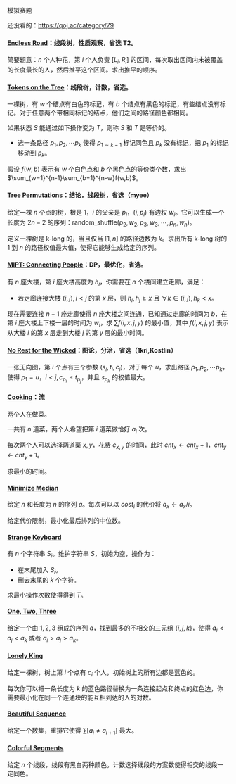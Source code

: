 模拟赛题

还没看的：https://qoj.ac/category/79

#### [Endless Road](https://qoj.ac/contest/820/problem/2559)：线段树，性质观察，省选 T2。

简要题意：$n$ 个人种花，第 $i$ 个人负责 $[L_i,R_i]$ 的区间，每次取出区间内未被覆盖的长度最长的人，然后推平这个区间。求出推平的顺序。

#### [Tokens on the Tree](https://qoj.ac/contest/504/problem/1288)：线段树，计数，省选。

一棵树，有 $w$ 个结点有白色的标记，有 $b$ 个结点有黑色的标记，有些结点没有标记。对于任意两个带相同标记的结点，他们之间的路径颜色都相同。

如果状态 $S$ 能通过如下操作变为 $T$，则称 $S$ 和 $T$ 是等价的。

* 选一条路径 $p_1,p_2,\cdots p_k$ 使得 $p_{1\sim k-1}$ 标记同色且 $p_k$ 没有标记，把 $p_1$ 的标记移动到 $p_k$。

假设 $f(w,b)$ 表示有 $w$ 个白色点和 $b$ 个黑色点的等价类个数，求出 $\sum_{w=1}^{n-1}\sum_{b=1}^{n-w}f(w,b)$。

#### [Tree Permutations](https://qoj.ac/contest/556/problem/2378?v=1)：结论，线段树，省选（myee）

给定一棵 $n$ 个点的树，根是 $1$，$i$ 的父亲是 $p_i$，$(i,p_i)$ 有边权 $w_i$。它可以生成一个长度为 $2n-2$ 的序列：$\text{random_shuffle}(p_2,w_2,p_3,w_3,\cdots,p_n,w_n)$。

定义一棵树是 k-long 的，当且仅当 $[1,n]$ 的路径边数为 $k$。求出所有 k-long 树的 $1$ 到 $n$ 的路径权值最大值，使得它能够生成给定的序列。

#### [MIPT: Connecting People](https://qoj.ac/contest/697/problem/1876?v=1)：DP，最优化，省选。

有 $n$ 座大楼，第 $i$ 座大楼高度为 $h_i$，你需要在 $n$ 个楼间建立走廊，满足：

* 若走廊连接大楼 $(i,j),i<j$ 的第 $x$ 层，则 $h_i,h_j\geq x$ 且 $\forall k\in(i,j),h_k<x$。

现在需要连接 $n-1$ 座走廊使得 $n$ 座大楼之间连通，已知通过走廊的时间为 $b$，在第 $i$ 座大楼上下楼一层的时间为 $w_i$，求 $\sum f(i,x,j,y)$ 的最小值，其中 $f(i,x,j,y)$ 表示从大楼 $i$ 的第 $x$ 层走到大楼 $j$ 的第 $y$ 层的最小时间。

#### [No Rest for the Wicked](https://qoj.ac/contest/697/problem/1878?v=1)：图论，分治，省选（1kri,Kostlin）

一张无向图，第 $i$ 个点有三个参数 $(s_i,t_i,c_i)$，对于每个 $u$，求出路径 $p_1,p_2,\cdots p_k$，使得 $p_1=u$，$i<j,c_{p_i}\leq t_{p_j}$，并且 $s_{p_k}$ 的权值最大。

#### [Cooking](https://qoj.ac/contest/490/problem/4299)：流

两个人在做菜。

一共有 $n$ 道菜，两个人希望把第 $i$ 道菜做恰好 $a_i$ 次。

每次两个人可以选择两道菜 $x,y$，花费 $c_{x,y}$ 的时间，此时 $cnt_x\gets cnt_x+1$，$cnt_y\gets cnt_y+1$。

求最小的时间。

#### [Minimize Median](https://qoj.ac/contest/1259/problem/6632)

给定 $n$ 和长度为 $n$ 的序列 $a$。每次可以以 $cost_i$ 的代价将 $a_x\gets a_x/i$。

给定代价限制，最小化最后排列的中位数。

#### [Strange Keyboard](https://qoj.ac/contest/1259/problem/6635)

有 $n$ 个字符串 $S_i$。维护字符串 $S$，初始为空，操作为：

* 在末尾加入 $S_i$。
* 删去末尾的 $k$ 个字符。

求最小操作次数使得得到 $T$。

#### [One, Two, Three](https://codeforces.com/gym/104427/problem/C)

给定一个由 $1,2,3$ 组成的序列 $a$，找到最多的不相交的三元组 $\{i,j,k\}$，使得 $a_i<a_j<a_k$ 或者 $a_i>a_j>a_k$。

#### [Lonely King](https://codeforces.com/gym/104427/problem/D)

给定一棵树，树上第 $i$ 个点有 $c_i$ 个人，初始树上的所有边都是蓝色的。

每次你可以把一条长度为 $k$ 的蓝色路径替换为一条连接起点和终点的红色边，你需要最小化在同一个连通块的能互相到达的人的对数。

#### [Beautiful Sequence](https://codeforces.com/gym/104427/problem/F)

给定一个数集，重排它使得 $\sum[a_i\neq a_{i+1}]$ 最大。

#### [Colorful Segments](https://codeforces.com/gym/104417/problem/F)

给定 $n$ 个线段，线段有黑白两种颜色。计数选择线段的方案数使得相交的线段一定同色。